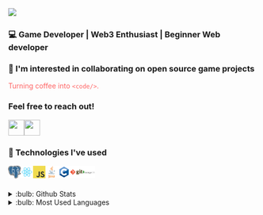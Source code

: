 <img src="https://media.tenor.com/images/d4a1cee181323ff8c652bfa9a4f9a1c5/tenor.gif" width="400" height="">

### 💻 Game Developer | Web3 Enthusiast | Beginner Web developer

### 🤙 I'm interested in collaborating on open source game projects

<font color="#FF6464"> Turning coffee into  `<code/>`. </font>

### Feel free to reach out!


[<img height="32" width="32" src="https://cdn.jsdelivr.net/npm/simple-icons@v7/icons/github.svg" align= "left" />][github]

[<img height="32" width="32" src="https://cdn.jsdelivr.net/npm/simple-icons@v7/icons/linkedin.svg" align= "left" />][linkedin]
<br />
<br />

### 💾 Technologies I've used
<img align="left"  src="https://raw.githubusercontent.com/github/explore/80688e429a7d4ef2fca1e82350fe8e3517d3494d/topics/postgresql/postgresql.png" width="25" height="25" />
<img align="left" src="https://raw.githubusercontent.com/github/explore/80688e429a7d4ef2fca1e82350fe8e3517d3494d/topics/react/react.png" width="25" height="25" />
<img align="left" src="https://raw.githubusercontent.com/github/explore/80688e429a7d4ef2fca1e82350fe8e3517d3494d/topics/javascript/javascript.png" width="25" height="25" />
<img align="left" src="https://raw.githubusercontent.com/github/explore/80688e429a7d4ef2fca1e82350fe8e3517d3494d/topics/java/java.png" width="25" height="25" />
<img align="left" src="https://raw.githubusercontent.com/github/explore/80688e429a7d4ef2fca1e82350fe8e3517d3494d/topics/c/c.png" width="25" height="25" />
<img align="left" src="https://raw.githubusercontent.com/github/explore/80688e429a7d4ef2fca1e82350fe8e3517d3494d/topics/git/git.png" width="25" height="25" />
<img align="left" src="https://raw.githubusercontent.com/github/explore/80688e429a7d4ef2fca1e82350fe8e3517d3494d/topics/mongodb/mongodb.png" width="25" height="25" />

[github]:https://github.com/LelonDelonMelon

[linkedin]: https://www.linkedin.com/in/burakkati/
<br />
<br />

<details align="left">
<summary>:bulb: Github Stats</summary>
<img src="https://github-readme-stats.vercel.app/api?username=lelondelonmelon&theme=radical" >
</details>

<details>
<summary>:bulb:  Most Used Languages</summary>
<img src="https://github-readme-stats.vercel.app/api/top-langs/?username=lelondelonmelon&layout=compact" >
</details>


<!---
LelonDelonMelon/LelonDelonMelon is a ✨ special ✨ repository because its `README.md` (this file) appears on your GitHub profile.
You can click the Preview link to take a look at your changes.
--->
